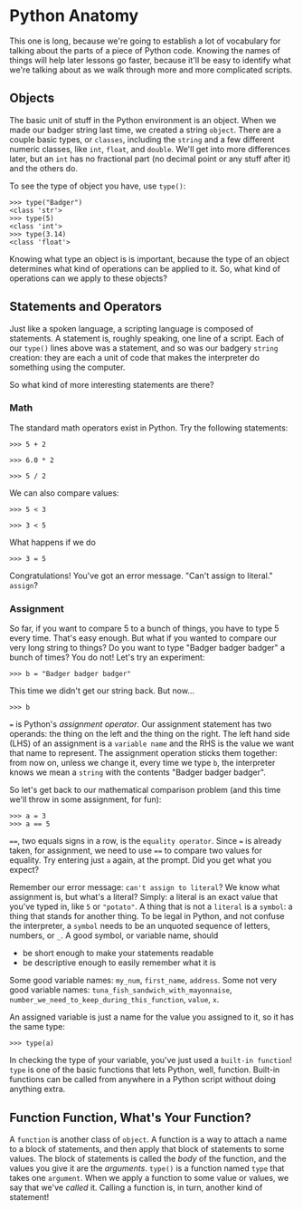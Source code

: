 # Python Anatomy

This one is long, because we're going to establish a lot of vocabulary for talking about the parts of a piece of Python code. Knowing the names of things will help later lessons go faster, because it'll be easy to identify what we're talking about as we walk through more and more complicated scripts.

## Objects

The basic unit of stuff in the Python environment is an object. When we made our badger string last time, we created a string `object`. There are a couple basic types, or `classes`, including the `string` and a few different numeric classes, like `int`, `float`, and `double`. We'll get into more differences later, but an `int` has no fractional part (no decimal point or any stuff after it) and the others do.

To see the type of object you have, use `type()`:

```
>>> type("Badger")
<class 'str'>
>>> type(5)
<class 'int'>
>>> type(3.14)
<class 'float'>
```

Knowing what type an object is is important, because the type of an object determines what kind of operations can be applied to it. So, what kind of operations can we apply to these objects?

## Statements and Operators

Just like a spoken language, a scripting language is composed of statements. A statement is, roughly speaking, one line of a script. Each of our `type()` lines above was a statement, and so was our badgery `string` creation: they are each a unit of code that makes the interpreter do something using the computer.

So what kind of more interesting statements are there?

### Math

The standard math operators exist in Python. Try the following statements:

```
>>> 5 + 2
```

```
>>> 6.0 * 2
```

```
>>> 5 / 2
```

We can also compare values:

```
>>> 5 < 3
```

```
>>> 3 < 5
```

What happens if we do

```
>>> 3 = 5
```

Congratulations! You've got an error message. "Can't assign to literal." `assign`?

### Assignment

So far, if you want to compare 5 to a bunch of things, you have to type 5 every time. That's easy enough. But what if you wanted to compare our very long string to things? Do you want to type "Badger badger badger" a bunch of times? You do not! Let's try an experiment:

```
>>> b = "Badger badger badger"
```

This time we didn't get our string back. But now...

```
>>> b
```

`=` is Python's *assignment operator*. Our assignment statement has two operands: the thing on the left and the thing on the right. The left hand side (LHS) of an assignment is a `variable name` and the RHS is the value we want that name to represent. The assignment operation sticks them together: from now on, unless we change it, every time we type `b`, the interpreter knows we mean a `string` with the contents "Badger badger badger".

So let's get back to our mathematical comparison problem (and this time we'll throw in some assignment, for fun):

```
>>> a = 3
>>> a == 5
```

`==`, two equals signs in a row, is the `equality operator`. Since `=` is already taken, for assignment, we need to use `==` to compare two values for equality. Try entering just `a` again, at the prompt. Did you get what you expect?

Remember our error message: `can't assign to literal`? We know what assignment is, but what's a literal? Simply: a literal is an exact value that you've typed in, like `5` or `"potato"`. A thing that is not a `literal` is a `symbol`: a thing that stands for another thing. To be legal in Python, and not confuse the interpreter, a `symbol` needs to be an unquoted sequence of letters, numbers, or `_`. A good symbol, or variable name, should

* be short enough to make your statements readable
* be descriptive enough to easily remember what it is

Some good variable names: `my_num`, `first_name`, `address`.
Some not very good variable names: `tuna_fish_sandwich_with_mayonnaise`, `number_we_need_to_keep_during_this_function`, `value`, `x`.

An assigned variable is just a name for the value you assigned to it, so it has the same type:

```
>>> type(a)
```

In checking the type of your variable, you've just used a `built-in function`! `type` is one of the basic functions that lets Python, well, function. Built-in functions can be called from anywhere in a Python script without doing anything extra.

## Function Function, What's Your Function?

A `function` is another class of `object`. A function is a way to attach a name to a block of statements, and then apply that block of statements to some values. The block of statements is called the *body* of the function, and the values you give it are the *arguments*. `type()` is a function named `type` that takes one `argument`. When we apply a function to some value or values, we say that we've *called* it. Calling a function is, in turn, another kind of statement!